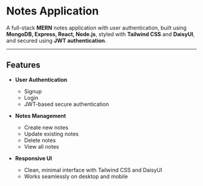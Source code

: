 # Notes Application

A full-stack **MERN** notes application with user authentication, built using **MongoDB, Express, React, Node.js**, styled with **Tailwind CSS** and **DaisyUI**, and secured using **JWT authentication**.  

---

## Features

- **User Authentication**
  - Signup  
  - Login  
  - JWT-based secure authentication  

- **Notes Management**
  - Create new notes  
  - Update existing notes  
  - Delete notes  
  - View all notes  

- **Responsive UI**
  - Clean, minimal interface with Tailwind CSS and DaisyUI  
  - Works seamlessly on desktop and mobile  

